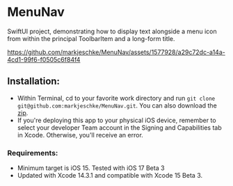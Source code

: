 # MenuNav
SwiftUI project, demonstrating how to display text alongside a menu icon from within the principal ToolbarItem and a long-form title.

https://github.com/markjeschke/MenuNav/assets/1577928/a29c72dc-a14a-4cd1-99f6-f0505c6f84f4

## Installation:
* Within Terminal, cd to your favorite work directory and run `git clone git@github.com:markjeschke/MenuNav.git`. You can also download the [zip](https://github.com/markjeschke/MenuNav/archive/refs/heads/main.zip).
* If you're deploying this app to your physical iOS device, remember to select your developer Team account in the Signing and Capabilities tab in Xcode. Otherwise, you'll receive an error.

### Requirements:
* Minimum target is iOS 15. Tested with iOS 17 Beta 3
* Updated with Xcode 14.3.1 and compatible with Xcode 15 Beta 3.